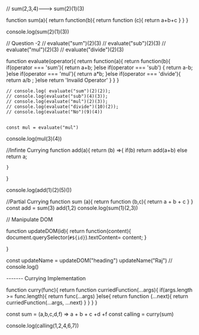 // sum(2,3,4)---> sum(2)(1)(3)

function sum(a){
    return function(b){
        return function (c){
            return a+b+c
        }
    }
}

console.log(sum(2)(1)(3))


// Question -2
// evaluate("sum")(2)(3)
// evaluate("sub")(2)(3)
// evaluate("mul")(2)(3)
// evaluate("divide")(2)(3)

function evaluate(operator){
    return function(a){
        return function(b){
            if(operator === 'sum'){
                return a+b;
            }else if(operator === 'sub') {
                return a-b;
            }else if(operator === 'mul'){
                return a*b;
            }else if(operator === 'divide'){
                return a/b ;
            }else return 'Invaild Operator'
        }
    }
    }
    
    // console.log( evaluate("sum")(2)(2));
    // console.log(evaluate("sub")(4)(3));
    // console.log(evaluate("mul")(2)(3));
    // console.log(evaluate("divide")(10)(2));
    // console.log(evaluate("No")(9)(4))


    const mul = evaluate("mul")
  console.log(mul(3)(4))


  //Infinte Currying
function add(a){
    return (b) =>{
        if(b) return add(a+b)
        else return a;
        
    }
}


console.log(add(1)(2)(5)())


//Partial Currying
function sum (a){
    return function (b,c){
        return a + b + c
    }
}
const add = sum(3)
add(1,2)
console.log(sum(1)(2,3))


// Manipulate DOM

function updateDOM(id){
    return function(content){
        document.querySelector(`#${id}`).textContent= content;
    }

}

const updateName = updateDOM("heading")
updateName("Raj")
// console.log()



------- Currying Implementation

function curry(func){
return function curriedFunction(...args){
    if(args.length >= func.length){
        return func(...args)
    }else{
        return function (...next){
            return curriedFunction(...args, ...next)
        }
    }
}
}

const sum = (a,b,c,d,f) => a + b + c +d +f
const calling = curry(sum)

console.log(calling(1,2,4,6,7))